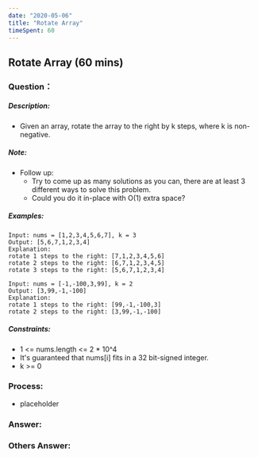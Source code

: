 ```yaml
---
date: "2020-05-06"
title: "Rotate Array"
timeSpent: 60
---
```


## Rotate Array (60 mins)

### Question：

##### Description:
* Given an array, rotate the array to the right by k steps, where k is non-negative.

##### Note:
* Follow up:
  * Try to come up as many solutions as you can, there are at least 3 different ways to solve this problem.
  * Could you do it in-place with O(1) extra space?

##### Examples:
```
Input: nums = [1,2,3,4,5,6,7], k = 3
Output: [5,6,7,1,2,3,4]
Explanation:
rotate 1 steps to the right: [7,1,2,3,4,5,6]
rotate 2 steps to the right: [6,7,1,2,3,4,5]
rotate 3 steps to the right: [5,6,7,1,2,3,4]

Input: nums = [-1,-100,3,99], k = 2
Output: [3,99,-1,-100]
Explanation:
rotate 1 steps to the right: [99,-1,-100,3]
rotate 2 steps to the right: [3,99,-1,-100]
```

##### Constraints:
* 1 <= nums.length <= 2 * 10^4
* It's guaranteed that nums[i] fits in a 32 bit-signed integer.
* k >= 0

### Process:
- placeholder

### Answer:

### Others Answer:
